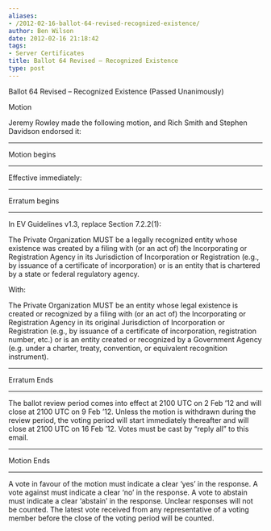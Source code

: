 ```yaml
---
aliases:
- /2012-02-16-ballot-64-revised-recognized-existence/
author: Ben Wilson
date: 2012-02-16 21:18:42
tags:
- Server Certificates
title: Ballot 64 Revised – Recognized Existence
type: post
---
```


Ballot 64 Revised – Recognized Existence (Passed Unanimously)

Motion

Jeremy Rowley made the following motion, and Rich Smith and Stephen Davidson endorsed it:

______________________________________________________________________

Motion begins

______________________________________________________________________

Effective immediately:

______________________________________________________________________

Erratum begins

______________________________________________________________________

In EV Guidelines v1.3, replace Section 7.2.2(1):

The Private Organization MUST be a legally recognized entity whose existence was created by a filing with (or an act of) the Incorporating or Registration Agency in its Jurisdiction of Incorporation or Registration (e.g., by issuance of a certificate of incorporation) or is an entity that is chartered by a state or federal regulatory agency.

With:

The Private Organization MUST be an entity whose legal existence is created or recognized by a filing with (or an act of) the Incorporating or Registration Agency in its original Jurisdiction of Incorporation or Registration (e.g., by issuance of a certificate of incorporation, registration number, etc.) or is an entity created or recognized by a Government Agency (e.g. under a charter, treaty, convention, or equivalent recognition instrument).

______________________________________________________________________

Erratum Ends

______________________________________________________________________

The ballot review period comes into effect at 2100 UTC on 2 Feb ’12 and will close at 2100 UTC on 9 Feb ’12. Unless the motion is withdrawn during the review period, the voting period will start immediately thereafter and will close at 2100 UTC on 16 Feb ’12. Votes must be cast by “reply all” to this email.

______________________________________________________________________

Motion Ends

______________________________________________________________________

A vote in favour of the motion must indicate a clear ‘yes’ in the response. A vote against must indicate a clear ‘no’ in the response. A vote to abstain must indicate a clear ‘abstain’ in the response. Unclear responses will not be counted. The latest vote received from any representative of a voting member before the close of the voting period will be counted.